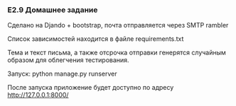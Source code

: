 ### E2.9 Домашнее задание

Сделано на Djando + bootstrap, почта отправляется через SMTP rambler 

Список зависимостей находится в файле requirements.txt 

Тема и текст письма, а также отсрочка отправки генерятся случайным образом для облегчения тестирования.

Запуск: python manage.py runserver

После запуска приложение будет доступно по адресу http://127.0.0.1:8000/

